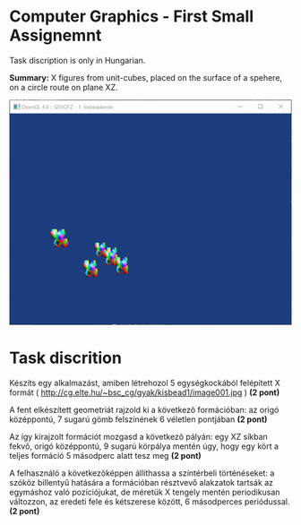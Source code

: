 # Computer Graphics - First Small Assignemnt
Task discription is only in Hungarian.

**Summary:** X figures from unit-cubes, placed on the surface of a spehere, on a circle route on plane XZ.

![animation-of-task](https://github.com/robertfiko/computer_graphics/blob/master/01_Bead_G55OFZ/animation.gif)

# Task discrition

Készíts egy alkalmazást, amiben létrehozol 5 egységkockából felépített X formát ( http://cg.elte.hu/~bsc_cg/gyak/kisbead1/image001.jpg )  **(2 pont)**

A fent elkészített geometriát rajzold ki a következõ formációban: az origó középpontú, 7 sugarú gömb felszínének 6 véletlen pontjában  **(2 pont)**

Az így kirajzolt formációt mozgasd a következõ pályán: egy XZ síkban fekvő, origó középpontú, 9 sugarú körpálya mentén úgy, hogy egy kört a teljes formáció 5 másodperc alatt tesz meg  **(2 pont)**

A felhasználó a következõképpen állíthassa a színtérbeli történéseket: a szóköz billentyű hatására a formációban résztvevő alakzatok tartsák az egymáshoz való pozíciójukat, de méretük X tengely mentén periodikusan változzon, az eredeti fele és kétszerese között, 6 másodperces periódussal.  **(2 pont)**
